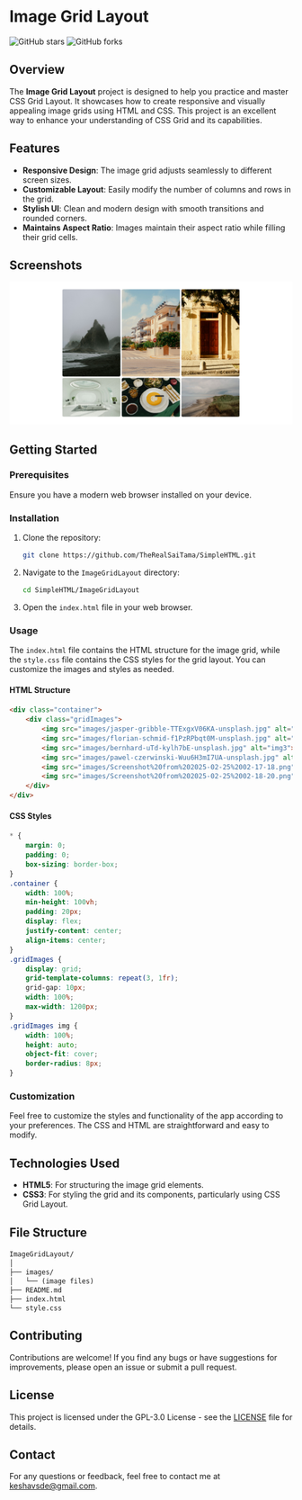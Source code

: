 # Image Grid Layout

![GitHub stars](https://img.shields.io/github/stars/TheRealSaiTama/SimpleHTML?style=social)
![GitHub forks](https://img.shields.io/github/forks/TheRealSaiTama/SimpleHTML?style=social)

## Overview

The **Image Grid Layout** project is designed to help you practice and master CSS Grid Layout. It showcases how to create responsive and visually appealing image grids using HTML and CSS. This project is an excellent way to enhance your understanding of CSS Grid and its capabilities.

## Features

- **Responsive Design**: The image grid adjusts seamlessly to different screen sizes.
- **Customizable Layout**: Easily modify the number of columns and rows in the grid.
- **Stylish UI**: Clean and modern design with smooth transitions and rounded corners.
- **Maintains Aspect Ratio**: Images maintain their aspect ratio while filling their grid cells.

## Screenshots

![Image Grid Layout Screenshot](screenshot.png)

## Getting Started

### Prerequisites

Ensure you have a modern web browser installed on your device.

### Installation

1. Clone the repository:
   ```bash
   git clone https://github.com/TheRealSaiTama/SimpleHTML.git
   ```

2. Navigate to the `ImageGridLayout` directory:
   ```bash
   cd SimpleHTML/ImageGridLayout
   ```

3. Open the `index.html` file in your web browser.

### Usage

The `index.html` file contains the HTML structure for the image grid, while the `style.css` file contains the CSS styles for the grid layout. You can customize the images and styles as needed.

#### HTML Structure
```html
<div class="container">
    <div class="gridImages">
        <img src="images/jasper-gribble-TTExgxV06KA-unsplash.jpg" alt="imag1">
        <img src="images/florian-schmid-f1PzRPbqt0M-unsplash.jpg" alt="img2">
        <img src="images/bernhard-uTd-kylh7bE-unsplash.jpg" alt="img3">
        <img src="images/pawel-czerwinski-Wuu6H3mI7UA-unsplash.jpg" alt="img4">
        <img src="images/Screenshot%20from%202025-02-25%2002-17-18.png" alt="img5">
        <img src="images/Screenshot%20from%202025-02-25%2002-18-20.png" alt="img6">
    </div>
</div>
```

#### CSS Styles
```css
* {
    margin: 0;
    padding: 0;
    box-sizing: border-box;
}
.container {
    width: 100%;
    min-height: 100vh;
    padding: 20px;
    display: flex;
    justify-content: center;
    align-items: center;
}
.gridImages {
    display: grid;
    grid-template-columns: repeat(3, 1fr); 
    grid-gap: 10px; 
    width: 100%;
    max-width: 1200px; 
}
.gridImages img {
    width: 100%;
    height: auto; 
    object-fit: cover;
    border-radius: 8px;
}
```

### Customization

Feel free to customize the styles and functionality of the app according to your preferences. The CSS and HTML are straightforward and easy to modify.

## Technologies Used

- **HTML5**: For structuring the image grid elements.
- **CSS3**: For styling the grid and its components, particularly using CSS Grid Layout.

## File Structure

```
ImageGridLayout/
│
├── images/
│   └── (image files)
├── README.md
├── index.html
└── style.css
```

## Contributing

Contributions are welcome! If you find any bugs or have suggestions for improvements, please open an issue or submit a pull request.

## License

This project is licensed under the GPL-3.0 License - see the [LICENSE](../../LICENSE) file for details.

## Contact

For any questions or feedback, feel free to contact me at [keshavsde@gmail.com](mailto:keshavsde@gmail.com).

